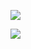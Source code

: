 ![](https://youpaiyun.zongqilive.cn/image/20200511190757.png)

![](https://youpaiyun.zongqilive.cn/image/20200511190803.png)


